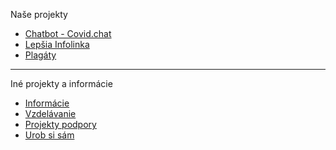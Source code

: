 Naše projekty

* [Chatbot - Covid.chat](https://github.com/misotrnka/slovensko-help/wiki/Chatbot---Covid.chat)
* [Lepšia Infolinka](Lepšia-Infolinka)
* [Plagáty](https://github.com/misotrnka/slovensko-help/wiki/Plag%C3%A1ty)

***
Iné projekty a informácie

* [Informácie](https://github.com/misotrnka/slovensko-help/wiki/Inform%C3%A1cie)
* [Vzdelávanie](https://github.com/misotrnka/slovensko-help/wiki/Vzdel%C3%A1vanie)
* [Projekty podpory](https://github.com/misotrnka/slovensko-help/wiki/Projekty-podpory)
* [Urob si sám](https://github.com/misotrnka/slovensko-help/wiki/Urob-si-s%C3%A1m)

